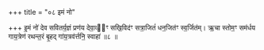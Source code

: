 +++
title = "०८ इमं नो"

+++
इ॒मं नो॑ देव सवितर्य॒ज्ञं प्रण॑य देवा॒व्य᳖ꣳ सखि॒विद॑ꣳ सत्रा॒जितं॑ धन॒जित॑ꣳ स्व॒र्जित॑म्। ऋ॒चा स्तोम॒ꣳ सम॑र्धय गाय॒त्रेण॑ रथन्त॒रं बृ॒हद् गा॑य॒त्रव॑र्त्तनि॒ स्वाहा॑ ॥८ ॥